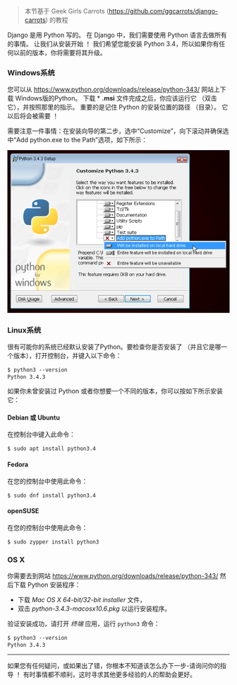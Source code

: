 > 本节基于 Geek Girls Carrots (https://github.com/ggcarrots/django-carrots) 的教程

Django 是用 Python 写的。 在 Django 中，我们需要使用 Python 语言去做所有的事情。 让我们从安装开始 ！ 我们希望您能安装 Python 3.4，所以如果你有任何以前的版本，你将需要将其升级。

### Windows系统

您可以从 https://www.python.org/downloads/release/python-343/ 网站上下载 Windows版的Python。 下载 * **.msi** 文件完成之后，你应该运行它 （双击它），并按照那里的指示。 重要的是记住 Python 的安装位置的路径 （目录）。 它以后将会被需要 ！

需要注意一件事情：在安装向导的第二步，选中“Customize”，向下滚动并确保选中“Add python.exe to the Path”选项，如下所示：

![别忘了增加 Python 到 Path](../python_installation/images/add_python_to_windows_path.png)

### Linux系统

很有可能你的系统已经默认安装了Python。要检查你是否安装了 （并且它是哪一个版本），打开控制台，并键入以下命令：

    $ python3 --version
    Python 3.4.3
    

如果你未曾安装过 Python 或者你想要一个不同的版本，你可以按如下所示安装它：

#### Debian 或 Ubuntu

在控制台中键入此命令：

    $ sudo apt install python3.4
    

#### Fedora

在您的控制台中使用此命令：

    $ sudo dnf install python3.4
    

#### openSUSE

在您的控制台中使用此命令：

    $ sudo zypper install python3


### OS X

你需要去到网站 https://www.python.org/downloads/release/python-343/ 然后下载 Python 安装程序：

  * 下载 *Mac OS X 64-bit/32-bit installer* 文件，
  * 双击 *python-3.4.3-macosx10.6.pkg* 以运行安装程序。

验证安装成功，请打开 *终端* 应用，运行 `python3` 命令：

    $ python3 --version
    Python 3.4.3
    

* * *

如果您有任何疑问，或如果出了错，你根本不知道该怎么办下一步-请询问你的指导 ！ 有时事情都不顺利，这时寻求其他更多经验的人的帮助会更好。
